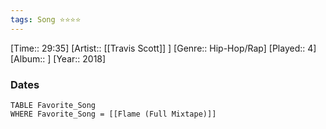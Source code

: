 ```yaml
---
tags: Song ⭐⭐⭐⭐ 
---
```

[Time:: 29:35]
[Artist:: [[Travis Scott]] ]
[Genre:: Hip-Hop/Rap]
[Played:: 4]
[Album:: ]
[Year:: 2018]
### Dates
````dataview
TABLE Favorite_Song
WHERE Favorite_Song = [[Flame (Full Mixtape)]]
````